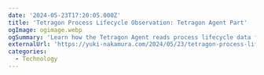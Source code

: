 ```yaml
---
date: '2024-05-23T17:20:05.000Z'
title: 'Tetragon Process Lifecycle Observation: Tetragon Agent Part'
ogImage: ogimage.webp
ogSummary: 'Learn how the Tetragon Agent reads process lifecycle data from the eBPF Map and sends it to clients'
externalUrl: 'https://yuki-nakamura.com/2024/05/23/tetragon-process-lifecycle-observation-tetragon-agent-part/'
categories:
  - Technology
---
```

